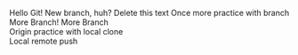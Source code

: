 Hello Git!
New branch, huh?
Delete this text
Once more practice with branch
<br>
More Branch! More Branch
<br>
Origin practice with local clone
<br>
Local remote push